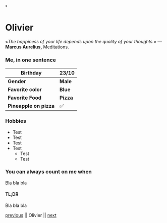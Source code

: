 ²<h1>Olivier</h1>

«*The happiness of your life depends upon the quality of your thoughts.*»
― **Marcus Aurelius,** Meditations.

### Me, in one sentence

| **Birthday**           | 23/10     |
| ---------------------- | ---- |
| **Gender**             | **Male** |
| **Favorite color**     | **Blue** |
| **Favorite Food**      | **Pizza** |
| **Pineapple on pizza** | ✅    |

### Hobbies

<ul> 
    <li>Test</li>
    <li>Test</li>
    <li>Test</li>
    <li> Test
        <ul>
    		<li>Test</li>
    		<li>Test</li>
    	</ul>
    </li>
</ul>

### You can always count on me when 

Bla bla bla

#### TL;DR

Bla bla bla

[previous](https://www.google.com) || Olivier || [next](https://www.google.com)



